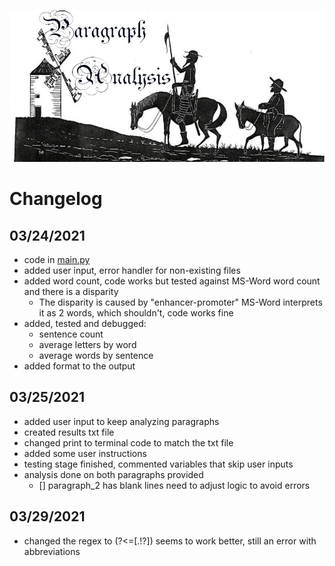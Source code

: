 ![Paragraph Analysis](Resources/header.jpg)

# Changelog

## **03/24/2021**
- code in [main.py](main.py)
- added user input, error handler for non-existing files
- added word count, code works but tested against MS-Word word count and there is a disparity
    - The disparity is caused by "enhancer-promoter" MS-Word interprets it as 2 words, which shouldn't, code works fine
- added, tested and debugged:
    - sentence count
    - average letters by word
    - average words by sentence
- added format to the output

## **03/25/2021**
- added user input to keep analyzing paragraphs
- created results txt file
- changed print to terminal code to match the txt file
- added some user instructions
- testing stage finished, commented variables that skip user inputs
- analysis done on both paragraphs provided
    - [] paragraph_2 has blank lines need to adjust logic to avoid errors

## **03/29/2021**
- changed the regex to (?<=[.!?]) seems to work better, still an error with abbreviations
